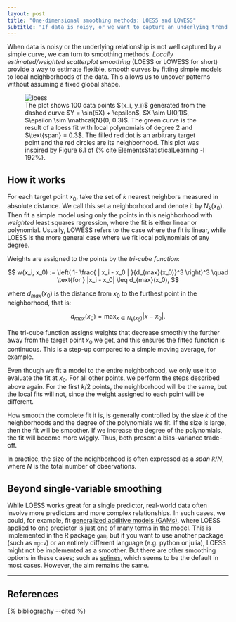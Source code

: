 ```yaml
---
layout: post
title: "One-dimensional smoothing methods: LOESS and LOWESS"
subtitle: "If data is noisy, or we want to capture an underlying trend without assuming a fixed global shape., we can use smoothing methods. Here, I describe one such method and briefly discuss its usage in more complex cases than single-variable smoothing."
---
```

When data is noisy or the underlying relationship is not well captured by a simple curve, we can turn to smoothing methods. *Locally estimated/weighted scatterplot smoothing* (LOESS or LOWESS for short) provide a way to estimate flexible, smooth curves by fitting simple models to local neighborhoods of the data. This allows us to uncover patterns without assuming a fixed global shape.

<figure class="figure img-figure">
  <img src="{{ '/assets/images/loess.png' | relative_url }}" alt="loess" class="img-fluid">
  <figcaption class="figure-caption">
    The plot shows 100 data points $(x_i, y_i)$ generated from the dashed curve $Y = \sin(5X) + \epsilon$, $X \sim U(0,1)$, $\epsilon \sim \mathcal{N}(0, 0.3)$. The green curve is the result of a loess fit with local polynomials of degree 2 and $\text{span} = 0.3$. The filled red dot is an arbitrary target point and the red circles are its neighborhood. This plot was inspired by Figure 6.1 of {% cite ElementsStatisticalLearning -l 192%}.
  </figcaption>
</figure>

## How it works
For each target point $x_0$, take the set of $k$ nearest neighbors measured in absolute distance. We call this set a neighborhood and denote it by $N_k(x_0)$. Then fit a simple model using only the points in this neighborhood with *weighted* least squares regression, where the fit is either linear or polynomial. Usually, LOWESS refers to the case where the fit is linear, while LOESS is the more general case where we fit local polynomials of any degree.

Weights are assigned to the points by the *tri-cube function*:

$$
w(x_i, x_0) := \left( 1- \frac{ | x_i - x_0 | }{d_{max}(x_0)}^3 \right)^3 \quad \text{for } |x_i - x_0| \leq d_{max}(x_0),
$$

where $d_{max}(x_0)$ is the distance from $x_0$ to the furthest point in the neighborhood, that is:

$$ 
d_{max}(x_0) = \max_{x \in N_k(x_0)} | x - x_0 |.
$$

The tri-cube function assigns weights that decrease smoothly the further away from the target point $x_0$ we get, and this ensures the fitted function is continuous. This is a step-up compared to a simple moving average, for example.

Even though we fit a model to the entire neighborhood, we only use it to evaluate the fit at $x_0$. For all other points, we perform the steps described above again. For the first $k/2$ points, the neighborhood will be the same, but the local fits will not, since the weight assigned to each point will be different.

How smooth the complete fit it is, is generally controlled by the size $k$ of the neighborhoods and the degree of the polynomials we fit. If the size is large, then the fit will be smoother. If we increase the degree of the polynomials, the fit will become more wiggly. Thus, both present a bias-variance trade-off. 

In practice, the size of the neighborhood is often expressed as a *span* $k/N$, where $N$ is the total number of observations.

## Beyond single-variable smoothing
While LOESS works great for a single predictor, real-world data often involve more predictors and more complex relationships. In such cases, we could, for example, fit [generalized additive models (GAMs)](https://en.wikipedia.org/wiki/Generalized_additive_model), where LOESS applied to one predictor is just one of many terms in the model. This is implemented in the R package `gam`, but if you want to use another package (such as `mgcv`) or an entirely different language (e.g. python or julia), LOESS might not be implemented as a smoother. But there are other smoothing options in these cases; such as [splines](https://en.wikipedia.org/wiki/Smoothing_spline), which seems to be the default in most cases. However, the aim remains the same.

---

## References
{% bibliography --cited %}
